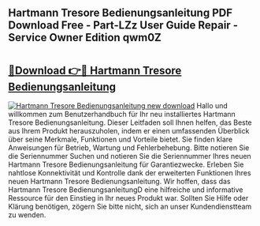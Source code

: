 ## Hartmann Tresore Bedienungsanleitung PDF Download Free - Part-LZz User Guide Repair - Service Owner Edition qwm0Z

# <h2><a href="http://df4vrd.blite.top/?on=Hartmann+Tresore+Bedienungsanleitung">🔗Download 👉🔴 Hartmann Tresore Bedienungsanleitung</a></h2>

[![Hartmann Tresore Bedienungsanleitung new download](https://i.imgur.com/lujVjoI.png)](http://df4vrd.blite.top/?on=Hartmann+Tresore+Bedienungsanleitung)
Hallo und willkommen zum Benutzerhandbuch für Ihr neu installiertes Hartmann Tresore Bedienungsanleitung. Dieser Leitfaden soll Ihnen helfen, das Beste aus Ihrem Produkt herauszuholen, indem er einen umfassenden Überblick über seine Merkmale, Funktionen und Vorteile bietet. Sie finden klare Anweisungen für Betrieb, Wartung und Fehlerbehebung. Bitte notieren Sie die Seriennummer Suchen und notieren Sie die Seriennummer Ihres neuen Hartmann Tresore Bedienungsanleitung für Garantiezwecke. Erleben Sie nahtlose Konnektivität und Kontrolle dank der erweiterten Funktionen Ihres neuen Hartmann Tresore Bedienungsanleitung. Wir hoffen, dass das Hartmann Tresore BedienungsanleitungD eine hilfreiche und informative Ressource für den Einstieg in Ihr neues Produkt war. Sollten Sie Hilfe oder Klärung benötigen, zögern Sie bitte nicht, sich an unser Kundendienstteam zu wenden.
